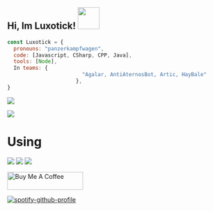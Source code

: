 ###
<h2> Hi, Im Luxotick! <img src="https://media.giphy.com/media/mGcNjsfWAjY5AEZNw6/giphy.gif" width="50"></h2>

```javascript
const Luxotick = {
  pronouns: "panzerkampfwagen",
  code: [Javascript, CSharp, CPP, Java],
  tools: [Node],
  In teams: {
                        "Agalar, AntiAternosBot, Artic, HayBale"
                      },
}
```
<img src="https://komarev.com/ghpvc/?username=luxotick" />  
<p align="left">
<img src="https://readme-stats-luxotick.vercel.app/api/top-langs/?username=Luxotick&layout=compact&&show_icons=true&title_color=ffffff&icon_color=bb2acf&text_color=daf7dc&bg_color=151515" />
<p align="left">

# Using
![](https://img.shields.io/badge/Java-ED8B00?style=for-the-badge&logo=java&logoColor=white)
![](https://img.shields.io/badge/C%23-239120?style=for-the-badge&logo=c-sharp&logoColor=white)
![](https://img.shields.io/badge/HTML5-E34F26?style=for-the-badge&logo=html5&logoColor=white)

<a href="https://www.buymeacoffee.com/luxotick" target="_blank"><img src="https://cdn.buymeacoffee.com/buttons/default-orange.png" alt="Buy Me A Coffee" height="41" width="174"></a>

[![spotify-github-profile](https://spotify-github-profile.vercel.app/api/view?uid=cd0elb64cdyv81w22n708czs6&cover_image=true&theme=default&show_offline=false&background_color=121212&interchange=false)](https://github.com/kittinan/spotify-github-profile)

</p>













